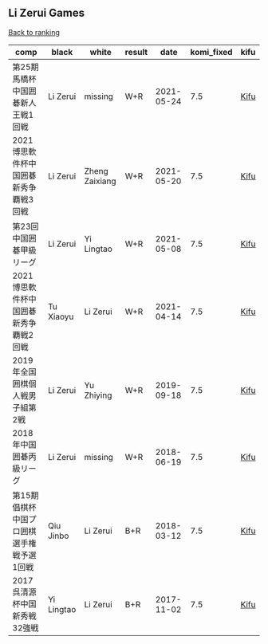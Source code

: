## Li Zerui Games

[Back to ranking](index.md)




| **comp** | **black** | **white** | **result** | **date** | **komi_fixed** | **kifu** | 
| --- | --- | --- | --- | --- | --- | --- |
| 第25期馬橋杯中国囲碁新人王戦1回戦 | Li Zerui | missing | W+R | 2021-05-24 | 7.5 | [Kifu](https://kifudepot.net/kifucontents.php?id=vrnT%2F4vIKVfpBpyzHCu8AQ%3D%3D) | 
| 2021博思軟件杯中国囲碁新秀争覇戦3回戦 | Li Zerui | Zheng Zaixiang | W+R | 2021-05-20 | 7.5 | [Kifu](https://kifudepot.net/kifucontents.php?id=5C1sltSrRgtwOSHAEz%2Bhwg%3D%3D) | 
| 第23回中国囲碁甲級リーグ | Li Zerui | Yi Lingtao | W+R | 2021-05-08 | 7.5 | [Kifu](https://kifudepot.net/kifucontents.php?id=VmSMSKn8pU%2FoPXvNO9DEEg%3D%3D) | 
| 2021博思軟件杯中国囲碁新秀争覇戦2回戦 | Tu Xiaoyu | Li Zerui | W+R | 2021-04-14 | 7.5 | [Kifu](https://kifudepot.net/kifucontents.php?id=eo%2Fo632oek%2BB0pkiQyg8IQ%3D%3D) | 
| 2019年全国囲棋個人戦男子組第2戦 | Li Zerui | Yu Zhiying | W+R | 2019-09-18 | 7.5 | [Kifu](https://kifudepot.net/kifucontents.php?id=bVMx21s2H3PCyyGrrFw0eA%3D%3D) | 
| 2018年中国囲碁丙級リーグ | Li Zerui | missing | W+R | 2018-06-19 | 7.5 | [Kifu](https://kifudepot.net/kifucontents.php?id=G36qc2r%2FxxozcYTc0%2BbqYw%3D%3D) | 
| 第15期倡棋杯中国プロ囲棋選手権戦予選1回戦 | Qiu Jinbo | Li Zerui | B+R | 2018-03-12 | 7.5 | [Kifu](https://kifudepot.net/kifucontents.php?id=S9fY8YHiZ6B7Q%2BhjCR5chw%3D%3D) | 
| 2017呉清源杯中国新秀戦32強戦 | Yi Lingtao | Li Zerui | B+R | 2017-11-02 | 7.5 | [Kifu](https://kifudepot.net/kifucontents.php?id=Ij%2BemvKBVMfwTyQDPZ%2BXiA%3D%3D) |




